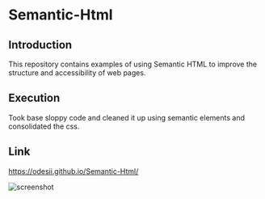 # Semantic-Html
## Introduction
This repository contains examples of using Semantic HTML to improve the structure and accessibility of web pages.


## Execution
Took base sloppy code and cleaned it up using  semantic elements and consolidated the css. 

## Link 
https://odesii.github.io/Semantic-Html/

![screenshot](https://i.imgur.com/lXe4TVm.jpeg)